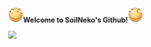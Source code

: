 ![](https://github.com/SoilNeko/SoilNeko.github.io/blob/master/test/66.png)**Welcome to SoilNeko's Github!**![](https://github.com/SoilNeko/SoilNeko.github.io/blob/master/test/66.png)

![](http://bbs.93x.net/data/attachment/forum/201704/25/232430vqvvkq2c92qqzz6k.jpg)
